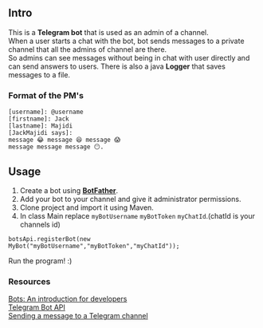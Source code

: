 ## Intro
This is a **Telegram bot** that is used as an admin of a channel.  
When a user starts a chat with the bot, bot sends messages to a private channel that all the admins of channel are there.  
So admins can see messages without being in chat with user directly and can send answers to users. 
There is also a java **Logger** that saves messages to a file.
  
### Format of the PM's
```
[username]: @username
[firstname]: Jack
[lastname]: Majidi
[JackMajidi says]:
message 😂 message 😆 message 😱
message message message 😶.
```
  
## Usage
1. Create a bot using [**BotFather**](https://t.me/botfather).  
2. Add your bot to your channel and give it administrator permissions.  
3. Clone project and import it using Maven.   
4. In class Main replace ``myBotUsername`` ``myBotToken`` ``myChatId``.(chatId is your channels id) 
```
botsApi.registerBot(new MyBot("myBotUsername","myBotToken","myChatId"));
```
Run the program! :)

### Resources
[Bots: An introduction for developers](https://core.telegram.org/bots)  
[Telegram Bot API](https://core.telegram.org/bots/api)  
[Sending a message to a Telegram channel](https://medium.com/@xabaras/sending-a-message-to-a-telegram-channel-the-easy-way-eb0a0b32968)
